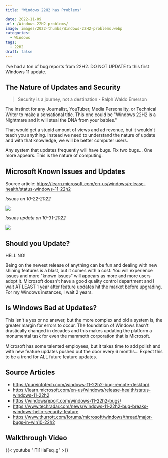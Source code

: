 ```yaml
---
title: "Windows 22H2 has Problems"

date: 2022-11-09
url: /Windows-22H2-problems/
image: images/2022-thumbs/Windows-22H2-problems.webp
categories:
  - Windows
tags:
  - 22H2
draft: false
---
```

I've had a ton of bug reports from 22H2. DO NOT UPDATE to this first Windows 11 update. 
<!--more-->

## The Nature of Updates and Security

> Security is a journey, not a destination - Ralph Waldo Emerson

The instinct for any Journalist, YouTuber, Media Personality, or Technical Writer to make a sensational title. This one could be "Windows 22H2 is a Nightmare and it will steal the DNA from your babies."

That would get a stupid amount of views and ad revenue, but it wouldn't teach you anything. Instead we need to understand the nature of update and with that knowledge, we will be better computer users. 

Any system that updates frequently will have bugs. Fix two bugs... One more appears. This is the nature of computing. 

## Microsoft Known Issues and Updates

Source article: <https://learn.microsoft.com/en-us/windows/release-health/status-windows-11-22h2>

_Issues on 10-22-2022_

![](/images/2022/Windows-22H2-problems/ms-known-issues.webp)

_Issues update on 10-31-2022_

![](/images/2022/Windows-22H2-problems/issue-update.webp)

## Should you Update?

HELL NO!

Being on the newest release of anything can be fun and dealing with new shining features is a blast, but it comes with a cost. You will experience issues and more "known issues" will appears as more and more users adopt it. Microsoft doesn't have a good quality control department and I wait AT LEAST 1 year after feature updates hit the market before upgrading. For my Windows instances, I wait 2 years. 

## Is Windows Bad at Updates?

This isn't a yes or no answer, but the more complex and old a system is, the greater margin for errors to occur. The foundation of Windows hasn't drastically changed in decades and this makes updating the platform a monumental task for even the mammoth corporation that is Microsoft. 

Microsoft has some talented employees, but it takes time to add polish and with new feature updates pushed out the door every 6 months... Expect this to be a trend for ALL future feature updates. 

## Source Articles

- <https://pureinfotech.com/windows-11-22h2-bug-remote-desktop/>
- <https://learn.microsoft.com/en-us/windows/release-health/status-windows-11-22h2>
- <https://windowsreport.com/windows-11-22h2-bugs/>
- <https://www.techradar.com/news/windows-11-22h2-bug-breaks-windows-hello-security-feature>
- <https://www.thurrott.com/forums/microsoft/windows/thread/major-bugs-in-win10-22h2>


## Walkthrough Video

{{< youtube "ITI1HaFeq_g" >}}
